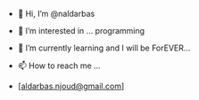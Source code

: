 - 👋 Hi, I’m @naldarbas
- 👀 I’m interested in ... programming
- 🌱 I’m currently learning and I will be ForEVER...

- 📫 How to reach me ... 
- [aldarbas.njoud@gmail.com]

<!---
naldarbas/naldarbas is a ✨ special ✨ repository because its `README.md` (this file) appears on your GitHub profile.
You can click the Preview link to take a look at your changes.
--->
